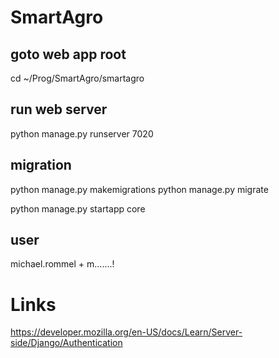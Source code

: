 # SmartAgro

## goto web app root

cd ~/Prog/SmartAgro/smartagro

## run web server

python manage.py runserver 7020

## migration

python manage.py makemigrations
python manage.py migrate

python manage.py startapp core

## user
michael.rommel + m.......!

# Links

https://developer.mozilla.org/en-US/docs/Learn/Server-side/Django/Authentication